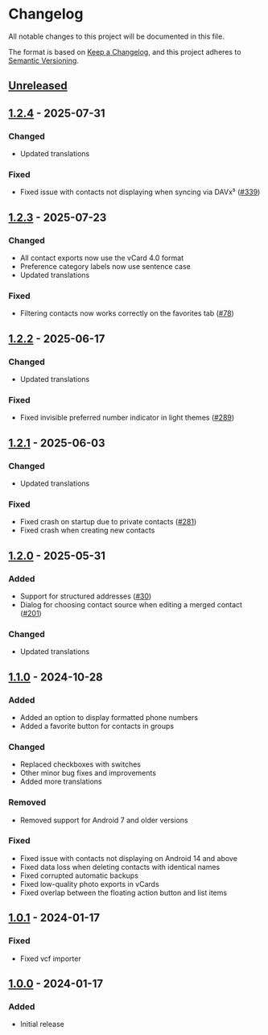 # Changelog
All notable changes to this project will be documented in this file.

The format is based on [Keep a Changelog](https://keepachangelog.com/en/1.1.0/),
and this project adheres to [Semantic Versioning](https://semver.org/spec/v2.0.0.html).

## [Unreleased]

## [1.2.4] - 2025-07-31
### Changed
- Updated translations

### Fixed
- Fixed issue with contacts not displaying when syncing via DAVx⁵ ([#339])

## [1.2.3] - 2025-07-23
### Changed
- All contact exports now use the vCard 4.0 format
- Preference category labels now use sentence case
- Updated translations

### Fixed
- Filtering contacts now works correctly on the favorites tab ([#78])

## [1.2.2] - 2025-06-17
### Changed
- Updated translations

### Fixed
- Fixed invisible preferred number indicator in light themes ([#289])

## [1.2.1] - 2025-06-03
### Changed
- Updated translations

### Fixed
- Fixed crash on startup due to private contacts ([#281])
- Fixed crash when creating new contacts

## [1.2.0] - 2025-05-31
### Added
- Support for structured addresses ([#30])
- Dialog for choosing contact source when editing a merged contact ([#201])

### Changed
- Updated translations

## [1.1.0] - 2024-10-28
### Added
- Added an option to display formatted phone numbers
- Added a favorite button for contacts in groups

### Changed
- Replaced checkboxes with switches
- Other minor bug fixes and improvements
- Added more translations

### Removed
- Removed support for Android 7 and older versions

### Fixed
- Fixed issue with contacts not displaying on Android 14 and above
- Fixed data loss when deleting contacts with identical names
- Fixed corrupted automatic backups
- Fixed low-quality photo exports in vCards
- Fixed overlap between the floating action button and list items

## [1.0.1] - 2024-01-17
### Fixed
- Fixed vcf importer

## [1.0.0] - 2024-01-17
### Added
- Initial release

[#30]: https://github.com/FossifyOrg/Contacts/issues/30
[#78]: https://github.com/FossifyOrg/Contacts/issues/78
[#201]: https://github.com/FossifyOrg/Contacts/issues/201
[#281]: https://github.com/FossifyOrg/Contacts/issues/281
[#289]: https://github.com/FossifyOrg/Contacts/issues/289
[#339]: https://github.com/FossifyOrg/Contacts/issues/339

[Unreleased]: https://github.com/FossifyOrg/Contacts/compare/1.2.4...HEAD
[1.2.4]: https://github.com/FossifyOrg/Contacts/compare/1.2.3...1.2.4
[1.2.3]: https://github.com/FossifyOrg/Contacts/compare/1.2.2...1.2.3
[1.2.2]: https://github.com/FossifyOrg/Contacts/compare/1.2.1...1.2.2
[1.2.1]: https://github.com/FossifyOrg/Contacts/compare/1.2.0...1.2.1
[1.2.0]: https://github.com/FossifyOrg/Contacts/compare/1.1.0...1.2.0
[1.1.0]: https://github.com/FossifyOrg/Contacts/compare/1.0.1...1.1.0
[1.0.1]: https://github.com/FossifyOrg/Contacts/compare/1.0.0...1.0.1
[1.0.0]: https://github.com/FossifyOrg/Contacts/releases/tag/1.0.0
